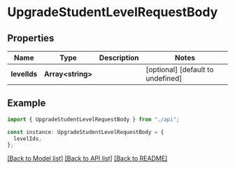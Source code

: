# UpgradeStudentLevelRequestBody

## Properties

| Name         | Type                    | Description | Notes                             |
| ------------ | ----------------------- | ----------- | --------------------------------- |
| **levelIds** | **Array&lt;string&gt;** |             | [optional] [default to undefined] |

## Example

```typescript
import { UpgradeStudentLevelRequestBody } from "./api";

const instance: UpgradeStudentLevelRequestBody = {
  levelIds,
};
```

[[Back to Model list]](../README.md#documentation-for-models) [[Back to API list]](../README.md#documentation-for-api-endpoints) [[Back to README]](../README.md)
